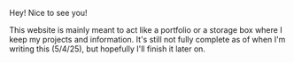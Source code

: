 Hey! Nice to see you!

This website is mainly meant to act like a portfolio or a storage box where I keep my projects and information. 
It's still not fully complete as of when I'm writing this (5/4/25), but hopefully I'll finish it later on.
